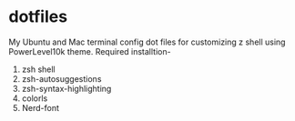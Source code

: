 # dotfiles


My Ubuntu and Mac terminal config dot files for customizing z shell using PowerLevel10k theme. Required installtion-
1. zsh shell
2. zsh-autosuggestions
3. zsh-syntax-highlighting
4. colorls
5. Nerd-font
